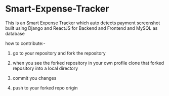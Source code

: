 # Smart-Expense-Tracker
This is an Smart Expense Tracker which auto detects payment screenshot built using Django and ReactJS for Backend and Frontend and MySQL as database

how to contribute:-

1) go to your repository and fork the repository

2) when you see the forked repository in your own profile clone that forked repository into a local directory

3) commit you changes 

4) push to your forked repo origin
